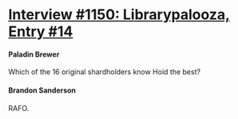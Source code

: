 # [Interview #1150: Librarypalooza, Entry #14](https://www.theoryland.com/intvmain.php?i=1150#14)

#### Paladin Brewer

Which of the 16 original shardholders know Hoid the best?

#### Brandon Sanderson

RAFO.


